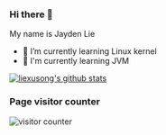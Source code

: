 ### Hi there 👋

My name is Jayden Lie

- 🌱 I’m currently learning Linux kernel
- 👋 I'm currently learning JVM

 [![liexusong's github stats](https://github-readme-stats.vercel.app/api?username=liexusong)](https://github.com/liexusong)

### Page visitor counter

![visitor counter](https://profile-counter.glitch.me/liexusong/count.svg)
